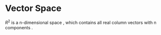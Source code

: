 # Vector Space #

$R^2$ is a n-dimensional space , which contains all real column vectors with n components .

